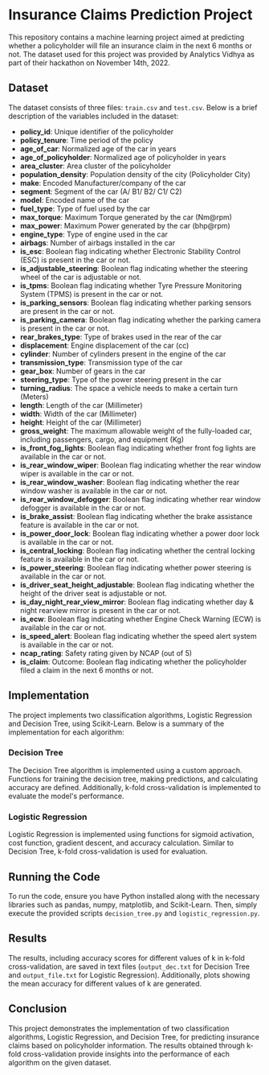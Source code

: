 # Insurance Claims Prediction Project

This repository contains a machine learning project aimed at predicting whether a policyholder will file an insurance claim in the next 6 months or not. The dataset used for this project was provided by Analytics Vidhya as part of their hackathon on November 14th, 2022.

## Dataset

The dataset consists of three files: `train.csv` and `test.csv`. Below is a brief description of the variables included in the dataset:

- **policy_id**: Unique identifier of the policyholder
- **policy_tenure**: Time period of the policy
- **age_of_car**: Normalized age of the car in years
- **age_of_policyholder**: Normalized age of policyholder in years
- **area_cluster**: Area cluster of the policyholder
- **population_density**: Population density of the city (Policyholder City)
- **make**: Encoded Manufacturer/company of the car
- **segment**: Segment of the car (A/ B1/ B2/ C1/ C2)
- **model**: Encoded name of the car
- **fuel_type**: Type of fuel used by the car
- **max_torque**: Maximum Torque generated by the car (Nm@rpm)
- **max_power**: Maximum Power generated by the car (bhp@rpm)
- **engine_type**: Type of engine used in the car
- **airbags**: Number of airbags installed in the car
- **is_esc**: Boolean flag indicating whether Electronic Stability Control (ESC) is present in the car or not.
- **is_adjustable_steering**: Boolean flag indicating whether the steering wheel of the car is adjustable or not.
- **is_tpms**: Boolean flag indicating whether Tyre Pressure Monitoring System (TPMS) is present in the car or not.
- **is_parking_sensors**: Boolean flag indicating whether parking sensors are present in the car or not.
- **is_parking_camera**: Boolean flag indicating whether the parking camera is present in the car or not.
- **rear_brakes_type**: Type of brakes used in the rear of the car
- **displacement**: Engine displacement of the car (cc)
- **cylinder**: Number of cylinders present in the engine of the car
- **transmission_type**: Transmission type of the car
- **gear_box**: Number of gears in the car
- **steering_type**: Type of the power steering present in the car
- **turning_radius**: The space a vehicle needs to make a certain turn (Meters)
- **length**: Length of the car (Millimeter)
- **width**: Width of the car (Millimeter)
- **height**: Height of the car (Millimeter)
- **gross_weight**: The maximum allowable weight of the fully-loaded car, including passengers, cargo, and equipment (Kg)
- **is_front_fog_lights**: Boolean flag indicating whether front fog lights are available in the car or not.
- **is_rear_window_wiper**: Boolean flag indicating whether the rear window wiper is available in the car or not.
- **is_rear_window_washer**: Boolean flag indicating whether the rear window washer is available in the car or not.
- **is_rear_window_defogger**: Boolean flag indicating whether rear window defogger is available in the car or not.
- **is_brake_assist**: Boolean flag indicating whether the brake assistance feature is available in the car or not.
- **is_power_door_lock**: Boolean flag indicating whether a power door lock is available in the car or not.
- **is_central_locking**: Boolean flag indicating whether the central locking feature is available in the car or not.
- **is_power_steering**: Boolean flag indicating whether power steering is available in the car or not.
- **is_driver_seat_height_adjustable**: Boolean flag indicating whether the height of the driver seat is adjustable or not.
- **is_day_night_rear_view_mirror**: Boolean flag indicating whether day & night rearview mirror is present in the car or not.
- **is_ecw**: Boolean flag indicating whether Engine Check Warning (ECW) is available in the car or not.
- **is_speed_alert**: Boolean flag indicating whether the speed alert system is available in the car or not.
- **ncap_rating**: Safety rating given by NCAP (out of 5)
- **is_claim**: Outcome: Boolean flag indicating whether the policyholder filed a claim in the next 6 months or not.

## Implementation

The project implements two classification algorithms, Logistic Regression and Decision Tree, using Scikit-Learn. Below is a summary of the implementation for each algorithm:

### Decision Tree

The Decision Tree algorithm is implemented using a custom approach. Functions for training the decision tree, making predictions, and calculating accuracy are defined. Additionally, k-fold cross-validation is implemented to evaluate the model's performance.

### Logistic Regression

Logistic Regression is implemented using functions for sigmoid activation, cost function, gradient descent, and accuracy calculation. Similar to Decision Tree, k-fold cross-validation is used for evaluation.

## Running the Code

To run the code, ensure you have Python installed along with the necessary libraries such as pandas, numpy, matplotlib, and Scikit-Learn. Then, simply execute the provided scripts `decision_tree.py` and `logistic_regression.py`.

## Results

The results, including accuracy scores for different values of k in k-fold cross-validation, are saved in text files (`output_dec.txt` for Decision Tree and `output_file.txt` for Logistic Regression). Additionally, plots showing the mean accuracy for different values of k are generated.

## Conclusion

This project demonstrates the implementation of two classification algorithms, Logistic Regression, and Decision Tree, for predicting insurance claims based on policyholder information. The results obtained through k-fold cross-validation provide insights into the performance of each algorithm on the given dataset.
